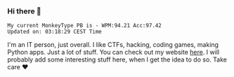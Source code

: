 ### Hi there 👋
<!-- PB START -->
```
My current MonkeyType PB is - WPM:94.21 Acc:97.42
Updated on: 03:18:29 CEST Time
```
<!-- PB END -->
I'm an IT person, just overall. I like CTFs, hacking, coding games, making Python apps. Just a lot of stuff.
You can check out my website [here](https://skill3472.github.io/).
I will probably add some interesting stuff here, when I get the idea to do so. Take care ❤️
